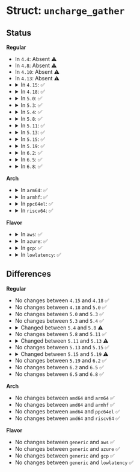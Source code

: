 # Struct: <code>uncharge_gather</code>

## Status
<b>Regular</b>
<ul>
<li>
In <code>4.4</code>: Absent ⚠️
</li>
<li>
In <code>4.8</code>: Absent ⚠️
</li>
<li>
In <code>4.10</code>: Absent ⚠️
</li>
<li>
In <code>4.13</code>: Absent ⚠️
</li>
<li>
<details>
<summary>In <code>4.15</code>: ✅</summary>

```c
struct uncharge_gather {
    struct mem_cgroup *memcg;
    long unsigned int pgpgout;
    long unsigned int nr_anon;
    long unsigned int nr_file;
    long unsigned int nr_kmem;
    long unsigned int nr_huge;
    long unsigned int nr_shmem;
    struct page *dummy_page;
};
```
</details>
</li>
<li>
<details>
<summary>In <code>4.18</code>: ✅</summary>

```c
struct uncharge_gather {
    struct mem_cgroup *memcg;
    long unsigned int pgpgout;
    long unsigned int nr_anon;
    long unsigned int nr_file;
    long unsigned int nr_kmem;
    long unsigned int nr_huge;
    long unsigned int nr_shmem;
    struct page *dummy_page;
};
```
</details>
</li>
<li>
<details>
<summary>In <code>5.0</code>: ✅</summary>

```c
struct uncharge_gather {
    struct mem_cgroup *memcg;
    long unsigned int pgpgout;
    long unsigned int nr_anon;
    long unsigned int nr_file;
    long unsigned int nr_kmem;
    long unsigned int nr_huge;
    long unsigned int nr_shmem;
    struct page *dummy_page;
};
```
</details>
</li>
<li>
<details>
<summary>In <code>5.3</code>: ✅</summary>

```c
struct uncharge_gather {
    struct mem_cgroup *memcg;
    long unsigned int pgpgout;
    long unsigned int nr_anon;
    long unsigned int nr_file;
    long unsigned int nr_kmem;
    long unsigned int nr_huge;
    long unsigned int nr_shmem;
    struct page *dummy_page;
};
```
</details>
</li>
<li>
<details>
<summary>In <code>5.4</code>: ✅</summary>

```c
struct uncharge_gather {
    struct mem_cgroup *memcg;
    long unsigned int pgpgout;
    long unsigned int nr_anon;
    long unsigned int nr_file;
    long unsigned int nr_kmem;
    long unsigned int nr_huge;
    long unsigned int nr_shmem;
    struct page *dummy_page;
};
```
</details>
</li>
<li>
<details>
<summary>In <code>5.8</code>: ✅</summary>

```c
struct uncharge_gather {
    struct mem_cgroup *memcg;
    long unsigned int nr_pages;
    long unsigned int pgpgout;
    long unsigned int nr_kmem;
    struct page *dummy_page;
};
```
</details>
</li>
<li>
<details>
<summary>In <code>5.11</code>: ✅</summary>

```c
struct uncharge_gather {
    struct mem_cgroup *memcg;
    long unsigned int nr_pages;
    long unsigned int pgpgout;
    long unsigned int nr_kmem;
    struct page *dummy_page;
};
```
</details>
</li>
<li>
<details>
<summary>In <code>5.13</code>: ✅</summary>

```c
struct uncharge_gather {
    struct mem_cgroup *memcg;
    long unsigned int nr_memory;
    long unsigned int pgpgout;
    long unsigned int nr_kmem;
    struct page *dummy_page;
};
```
</details>
</li>
<li>
<details>
<summary>In <code>5.15</code>: ✅</summary>

```c
struct uncharge_gather {
    struct mem_cgroup *memcg;
    long unsigned int nr_memory;
    long unsigned int pgpgout;
    long unsigned int nr_kmem;
    struct page *dummy_page;
};
```
</details>
</li>
<li>
<details>
<summary>In <code>5.19</code>: ✅</summary>

```c
struct uncharge_gather {
    struct mem_cgroup *memcg;
    long unsigned int nr_memory;
    long unsigned int pgpgout;
    long unsigned int nr_kmem;
    int nid;
};
```
</details>
</li>
<li>
<details>
<summary>In <code>6.2</code>: ✅</summary>

```c
struct uncharge_gather {
    struct mem_cgroup *memcg;
    long unsigned int nr_memory;
    long unsigned int pgpgout;
    long unsigned int nr_kmem;
    int nid;
};
```
</details>
</li>
<li>
<details>
<summary>In <code>6.5</code>: ✅</summary>

```c
struct uncharge_gather {
    struct mem_cgroup *memcg;
    long unsigned int nr_memory;
    long unsigned int pgpgout;
    long unsigned int nr_kmem;
    int nid;
};
```
</details>
</li>
<li>
<details>
<summary>In <code>6.8</code>: ✅</summary>

```c
struct uncharge_gather {
    struct mem_cgroup *memcg;
    long unsigned int nr_memory;
    long unsigned int pgpgout;
    long unsigned int nr_kmem;
    int nid;
};
```
</details>
</li>
</ul>
<b>Arch</b>
<ul>
<li>
<details>
<summary>In <code>arm64</code>: ✅</summary>

```c
struct uncharge_gather {
    struct mem_cgroup *memcg;
    long unsigned int pgpgout;
    long unsigned int nr_anon;
    long unsigned int nr_file;
    long unsigned int nr_kmem;
    long unsigned int nr_huge;
    long unsigned int nr_shmem;
    struct page *dummy_page;
};
```
</details>
</li>
<li>
<details>
<summary>In <code>armhf</code>: ✅</summary>

```c
struct uncharge_gather {
    struct mem_cgroup *memcg;
    long unsigned int pgpgout;
    long unsigned int nr_anon;
    long unsigned int nr_file;
    long unsigned int nr_kmem;
    long unsigned int nr_huge;
    long unsigned int nr_shmem;
    struct page *dummy_page;
};
```
</details>
</li>
<li>
<details>
<summary>In <code>ppc64el</code>: ✅</summary>

```c
struct uncharge_gather {
    struct mem_cgroup *memcg;
    long unsigned int pgpgout;
    long unsigned int nr_anon;
    long unsigned int nr_file;
    long unsigned int nr_kmem;
    long unsigned int nr_huge;
    long unsigned int nr_shmem;
    struct page *dummy_page;
};
```
</details>
</li>
<li>
<details>
<summary>In <code>riscv64</code>: ✅</summary>

```c
struct uncharge_gather {
    struct mem_cgroup *memcg;
    long unsigned int pgpgout;
    long unsigned int nr_anon;
    long unsigned int nr_file;
    long unsigned int nr_kmem;
    long unsigned int nr_huge;
    long unsigned int nr_shmem;
    struct page *dummy_page;
};
```
</details>
</li>
</ul>
<b>Flavor</b>
<ul>
<li>
<details>
<summary>In <code>aws</code>: ✅</summary>

```c
struct uncharge_gather {
    struct mem_cgroup *memcg;
    long unsigned int pgpgout;
    long unsigned int nr_anon;
    long unsigned int nr_file;
    long unsigned int nr_kmem;
    long unsigned int nr_huge;
    long unsigned int nr_shmem;
    struct page *dummy_page;
};
```
</details>
</li>
<li>
<details>
<summary>In <code>azure</code>: ✅</summary>

```c
struct uncharge_gather {
    struct mem_cgroup *memcg;
    long unsigned int pgpgout;
    long unsigned int nr_anon;
    long unsigned int nr_file;
    long unsigned int nr_kmem;
    long unsigned int nr_huge;
    long unsigned int nr_shmem;
    struct page *dummy_page;
};
```
</details>
</li>
<li>
<details>
<summary>In <code>gcp</code>: ✅</summary>

```c
struct uncharge_gather {
    struct mem_cgroup *memcg;
    long unsigned int pgpgout;
    long unsigned int nr_anon;
    long unsigned int nr_file;
    long unsigned int nr_kmem;
    long unsigned int nr_huge;
    long unsigned int nr_shmem;
    struct page *dummy_page;
};
```
</details>
</li>
<li>
<details>
<summary>In <code>lowlatency</code>: ✅</summary>

```c
struct uncharge_gather {
    struct mem_cgroup *memcg;
    long unsigned int pgpgout;
    long unsigned int nr_anon;
    long unsigned int nr_file;
    long unsigned int nr_kmem;
    long unsigned int nr_huge;
    long unsigned int nr_shmem;
    struct page *dummy_page;
};
```
</details>
</li>
</ul>

## Differences
<b>Regular</b>
<ul>
<li>
No changes between <code>4.15</code> and <code>4.18</code> ✅
</li>
<li>
No changes between <code>4.18</code> and <code>5.0</code> ✅
</li>
<li>
No changes between <code>5.0</code> and <code>5.3</code> ✅
</li>
<li>
No changes between <code>5.3</code> and <code>5.4</code> ✅
</li>
<li>
<details>
<summary>Changed between <code>5.4</code> and <code>5.8</code> ⚠️</summary>
<ul>
<li>
<b>Field added. </b>
<code>long unsigned int nr_pages</code>
</li>
<li>
<b>Field removed. </b>
<code>long unsigned int nr_anon</code>
</li>
<li>
<b>Field removed. </b>
<code>long unsigned int nr_file</code>
</li>
<li>
<b>Field removed. </b>
<code>long unsigned int nr_huge</code>
</li>
<li>
<b>Field removed. </b>
<code>long unsigned int nr_shmem</code>
</li>
</ul>
</details>
</li>
<li>
No changes between <code>5.8</code> and <code>5.11</code> ✅
</li>
<li>
<details>
<summary>Changed between <code>5.11</code> and <code>5.13</code> ⚠️</summary>
<ul>
<li>
<b>Field added. </b>
<code>long unsigned int nr_memory</code>
</li>
<li>
<b>Field removed. </b>
<code>long unsigned int nr_pages</code>
</li>
</ul>
</details>
</li>
<li>
No changes between <code>5.13</code> and <code>5.15</code> ✅
</li>
<li>
<details>
<summary>Changed between <code>5.15</code> and <code>5.19</code> ⚠️</summary>
<ul>
<li>
<b>Field added. </b>
<code>int nid</code>
</li>
<li>
<b>Field removed. </b>
<code>struct page *dummy_page</code>
</li>
</ul>
</details>
</li>
<li>
No changes between <code>5.19</code> and <code>6.2</code> ✅
</li>
<li>
No changes between <code>6.2</code> and <code>6.5</code> ✅
</li>
<li>
No changes between <code>6.5</code> and <code>6.8</code> ✅
</li>
</ul>
<b>Arch</b>
<ul>
<li>
No changes between <code>amd64</code> and <code>arm64</code> ✅
</li>
<li>
No changes between <code>amd64</code> and <code>armhf</code> ✅
</li>
<li>
No changes between <code>amd64</code> and <code>ppc64el</code> ✅
</li>
<li>
No changes between <code>amd64</code> and <code>riscv64</code> ✅
</li>
</ul>
<b>Flavor</b>
<ul>
<li>
No changes between <code>generic</code> and <code>aws</code> ✅
</li>
<li>
No changes between <code>generic</code> and <code>azure</code> ✅
</li>
<li>
No changes between <code>generic</code> and <code>gcp</code> ✅
</li>
<li>
No changes between <code>generic</code> and <code>lowlatency</code> ✅
</li>
</ul>

